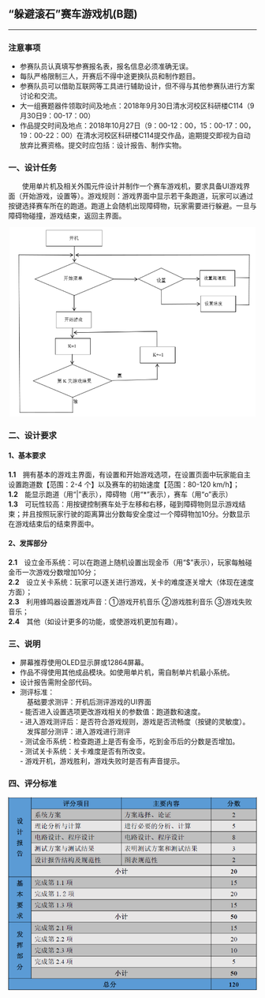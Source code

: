 ## “躲避滚石”赛车游戏机(B题)

---
### 注意事项
- 参赛队员认真填写参赛报名表，报名信息必须准确无误。  
- 每队严格限制三人，开赛后不得中途更换队员和制作题目。  
- 参赛队员可以借助互联网等工具进行辅助设计，但不得与其他参赛队进行方案讨论和交流。  
- 大一组赛题器件领取时间及地点：2018年9月30日清水河校区科研楼C114（9月30日9：00-17：00）  
- 作品提交时间及地点：2018年10月27日（9：00-12：00，15：00-17：00，19：00-22：00）在清水河校区科研楼C114提交作品，逾期提交即视为自动放弃比赛资格。提交时应包括：设计报告、制作实物。  

### 一、设计任务
&emsp;&emsp;使用单片机及相关外围元件设计并制作一个赛车游戏机，要求具备UI游戏界面（开始游戏，设置等）。游戏规则：游戏界面中显示若干条跑道，玩家可以通过按键选择赛车所在的跑道。跑道上会随机出现障碍物，玩家需要进行躲避。一旦与障碍物碰撞，游戏结束，返回主界面。  
<p align="center">
 <img src="https://github.com/hanwen9663uestc/SICETA_2018/raw/master/B%E9%A2%98%20%E2%80%9C%E8%BA%B2%E9%81%BF%E6%BB%9A%E7%9F%B3%E2%80%9D%E8%B5%9B%E8%BD%A6%E6%B8%B8%E6%88%8F%E6%9C%BA/picture/%E5%9B%BE%E4%B8%80.png" width="500">
</p>  

  
### 二、设计要求
#### 1、基本要求
**1.1**&emsp;拥有基本的游戏主界面，有设置和开始游戏选项，在设置页面中玩家能自主设置跑道数【范围：2-4 个】以及赛车的初始速度【范围：80-120 km/h】；  
**1.2**&emsp;能显示跑道（用“|”表示），障碍物（用“*”表示），赛车（用“o”表示）  
**1.3**&emsp;可玩性较高：用按键控制赛车处于左移和右移，碰到障碍物则显示游戏结束；并且按照玩家行驶的距离算出分数每安全度过一个障碍物加10分。分数显示在游戏结束后的结束界面中。  
#### 2、发挥部分
**2.1**&emsp;设立金币系统：可以在跑道上随机设置出现金币（用“$”表示），玩家每触碰金币一次游戏分数增加10分；  
**2.2**&emsp;设立关卡系统：玩家可以逐关进行游戏，关卡的难度逐关增大（体现在速度方面）；  
**2.3**&emsp;利用蜂鸣器设置游戏声音：①游戏开机音乐 ②游戏胜利音乐 ③游戏失败音乐；  
**2.4**&emsp;其他（如设计更多的功能，或使游戏机更加有趣）。  
### 三、说明  
- 屏幕推荐使用OLED显示屏或12864屏幕。  
- 作品不得使用其他成品模块。如使用单片机，需自制单片机最小系统。  
- 设计报告需附全部代码。  
- 测评标准：  
&emsp;基础要求测评：开机后测评游戏的UI界面  
      - 能否进入设置选项更改游戏相关的参数值：跑道数和速度。  
      - 进入游戏测评后：是否符合游戏规则，游戏是否流畅度（按键的灵敏度）。  
  &emsp;发挥部分测评：进入游戏进行测评  
      - 测试金币系统：检查跑道上是否有金币，吃到金币后的分数是否增加。  
      - 测试关卡系统：关卡难度是否有所改变。  
      - 游戏开机，游戏胜利，游戏失败时是否有声音提示。  
   
### 四、评分标准
  
<p align="center">
 <img src="https://github.com/hanwen9663uestc/SICETA_2018/raw/master/B%E9%A2%98%20%E2%80%9C%E8%BA%B2%E9%81%BF%E6%BB%9A%E7%9F%B3%E2%80%9D%E8%B5%9B%E8%BD%A6%E6%B8%B8%E6%88%8F%E6%9C%BA/picture/%E5%9B%BE%E4%BA%8C.png" width="720">
</p>  

